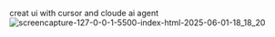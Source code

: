 creat ui with cursor and cloude ai agent
![screencapture-127-0-0-1-5500-index-html-2025-06-01-18_18_20](https://github.com/user-attachments/assets/380659ef-605c-4a8f-a057-04ee0d8e4476)

